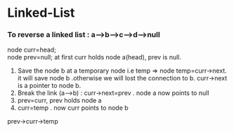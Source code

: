 # Linked-List
### To reverse a linked list : a-->b-->c-->d-->null
node curr=head;</br>
node prev=null;
at first curr holds node a(head), prev is null.
1. Save the node b at a temporary node i.e temp  =>  node temp=curr->next. it will save node b .otherwise we will lost the connection to b. curr->next is a pointer to node b.
2. Break the link (a-->b) : curr->next=prev . node a now points to null
3. prev=curr, prev holds node a
4. curr=temp . now curr points to node b

prev->curr->temp
